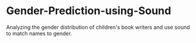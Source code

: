 # Gender-Prediction-using-Sound
Analyzing the gender distribution of children's book writers and use sound to match names to gender.
